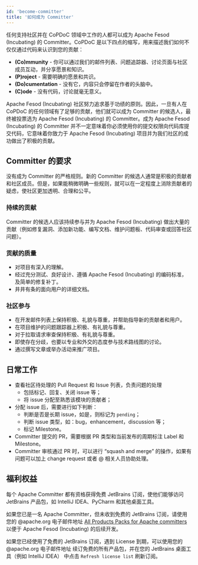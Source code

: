 ```yaml
---
id: 'become-committer'
title: '如何成为 Committer'
---
```


任何支持社区并在 CoPDoC 领域中工作的人都可以成为 Apache Fesod (Incubating) 的 Committer。CoPDoC 是以下四点的缩写，用来描述我们如何不仅仅通过代码来认识到您的贡献：

- **(Co)mmunity** - 你可以通过我们的邮件列表、问题追踪器、讨论页面与社区成员互动，并分享愿景和知识。
- **(P)roject** - 需要明确的愿景和共识。
- **(Do)cumentation** - 没有它，内容只会停留在作者的头脑中。
- **(C)ode** - 没有代码，讨论就毫无意义。

Apache Fesod (Incubating) 社区努力追求基于功绩的原则。因此，一旦有人在 CoPDoC 的任何领域有了足够的贡献，他们就可以成为 Committer 的候选人，最终被投票选为 Apache Fesod (Incubating) 的 Committer。成为 Apache Fesod (Incubating) 的 Committer 并不一定意味着你必须使用你的提交权限向代码库提交代码，它意味着你致力于 Apache Fesod (Incubating) 项目并为我们社区的成功做出了积极的贡献。

## Committer 的要求

没有成为 Committer 的严格规则。新的 Committer 的候选人通常是积极的贡献者和社区成员。但是，如果能稍微明确一些规则，就可以在一定程度上消除贡献者的疑虑，使社区更加透明、合理和公平。

### 持续的贡献

Committer 的候选人应该持续参与并为 Apache Fesod (Incubating) 做出大量的贡献（例如修复漏洞、添加新功能、编写文档、维护问题板、代码审查或回答社区问题）。

### 贡献的质量

- 对项目有深入的理解。
- 经过充分测试、良好设计、遵循 Apache Fesod (Incubating) 的编码标准，及简单的修复补丁。
- 井井有条的面向用户的详细文档。

### 社区参与

- 在开发邮件列表上保持积极、礼貌与尊重，并帮助指导新的贡献者和用户。
- 在项目维护的问题跟踪器上积极、有礼貌与尊重。
- 对于拉取请求审查保持积极、有礼貌与尊重。
- 即使存在分歧，也要以专业和外交的态度参与技术路线图的讨论。
- 通过撰写文章或举办活动来推广项目。

## 日常工作

- 查看社区待处理的 Pull Request 和 Issue 列表，负责问题的处理
  - 包括标记、回复、关闭 issue 等；
  - 将 issue 分配至熟悉该模块的贡献者；
- 分配 issue 后，需要进行如下判断：
  - 判断是否是长期 issue，如是，则标记为 `pending`；
  - 判断 issue 类型，如：bug，enhancement，discussion 等；
  - 标记 Milestone。
- Committer 提交的 PR，需要根据 PR 类型和当前发布的周期标注 Label 和 Milestone。
- Committer 审核通过 PR 时，可以进行 “squash and merge” 的操作，如果有问题可以加上 change request 或者 @ 相关人员协助处理。

## 福利权益

每个 Apache Committer 都有资格获得免费 JetBrains 订阅，使他们能够访问 JetBrains 产品包，如 IntelliJ IDEA、PyCharm 和其他桌面工具。

如果您已是一名 Apache Committer，但未收到免费的 JetBrains 订阅，请使用您的 @apache.org 电子邮件地址 [All Products Packs for Apache committers](https://www.jetbrains.com/shop/eform/apache?product=ALL) 以便于 Apache Fesod (Incubating) 的后续开发。

如果您已经使用了免费的 JetBrains 订阅，遇到 License 到期，可以使用您的 @apache.org 电子邮件地址 续订免费的所有产品包，并在您的 JetBrains 桌面工具（例如 IntelliJ IDEA） 中点击 `Refresh license list` 刷新订阅。
